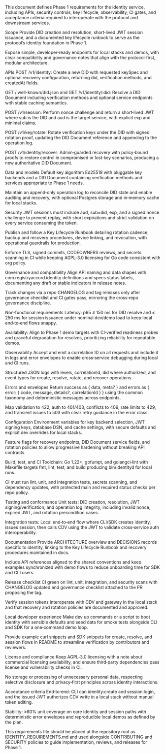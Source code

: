 This document defines Phase 1 requirements for the identity service, including APIs, security controls, key lifecycle, observability, CI gates, and acceptance criteria required to interoperate with the protocol and downstream services.​

Scope
Provide DID creation and resolution, short‑lived JWT session issuance, and a documented key lifecycle runbook to serve as the protocol’s identity foundation in Phase 1.​

Expose simple, developer‑ready endpoints for local stacks and demos, with clear compatibility and governance notes that align with the protocol‑first, modular architecture.​

APIs
POST /v1/identity: Create a new DID with requested keySpec and optional recovery configuration, returning did, verification methods, and createdAt fields.​

GET /.well-known/did.json and GET /v1/identity/:did: Resolve a DID Document including verification methods and optional service endpoints with stable caching semantics.​

POST /v1/session: Perform nonce challenge and return a short‑lived JWT where sub is the DID and aud is the target service, with explicit exp and minimal claims.​

POST /v1/key/rotate: Rotate verification keys under the DID with signed rotation proof, updating the DID Document reference and appending to the operation log.​

POST /v1/identity/recover: Admin‑guarded recovery with policy‑bound proofs to restore control in compromised or lost‑key scenarios, producing a new authoritative DID Document.​

Data and models
Default key algorithm Ed25519 with pluggable key backends and a DID Document containing verification methods and services appropriate to Phase 1 needs.​

Maintain an append‑only operation log to reconcile DID state and enable auditing and recovery, with optional Postgres storage and in‑memory cache for local stacks.​

Security
JWT sessions must include aud, sub=did, exp, and a signed nonce challenge to prevent replay, with short expirations and strict validation on every service consuming the token.​

Publish and follow a Key Lifecycle Runbook detailing rotation cadence, backup and recovery procedures, device linking, and revocation, with operational guardrails for production.​

Enforce TLS, signed commits, CODEOWNERS reviews, and secrets scanning in CI while keeping AGPL‑3.0 licensing for Go code consistent with org policy.​

Governance and compatibility
Align API naming and data shapes with com.registryaccord.identity definitions and specs status labels, documenting any draft or stable indicators in release notes.​

Track changes via a repo CHANGELOG and tag releases only after governance checklist and CI gates pass, mirroring the cross‑repo governance discipline.​

Non‑functional requirements
Latency: p95 ≤ 150 ms for DID resolve and ≤ 250 ms for session issuance under nominal dev/demo load to keep local end‑to‑end flows snappy.​

Availability: Align to Phase 1 demo targets with CI‑verified readiness probes and graceful degradation for resolves, prioritizing reliability for repeatable demos.​

Observability
Accept and emit a correlation ID on all requests and include it in logs and error envelopes to enable cross‑service debugging during local and CI runs.​

Structured JSON logs with levels, correlationId, did where authorized, and event types for create, resolve, rotate, and recover operations.​

Errors and envelopes
Return success as { data, meta? } and errors as { error: { code, message, details?, correlationId } } using the common taxonomy and deterministic messages across endpoints.​

Map validation to 422, auth to 401/403, conflicts to 409, rate limits to 429, and transient issues to 503 with clear retry guidance in the error class.​

Configuration
Environment variables for key backend selection, JWT signing keys, database DSN, and cache settings, with secure defaults and explicit dev overrides for local stacks.​

Feature flags for recovery endpoints, DID Document service fields, and rotation policies to allow progressive hardening without breaking API contracts.​

Build, test, and CI
Toolchain: Go 1.22+, gofumpt, and golangci‑lint with Makefile targets fmt, lint, test, and build producing bin/identityd for local runs.​

CI must run lint, unit, and integration tests, secrets scanning, and dependency updates, with protected main and required status checks per repo policy.​

Testing and conformance
Unit tests: DID creation, resolution, JWT signing/verification, and operation log integrity, including invalid nonce, expired JWT, and rotation precondition cases.​

Integration tests: Local end‑to‑end flow where CLI/SDK creates identity, issues session, then calls CDV using the JWT to validate cross‑service auth interoperability.​

Documentation
Provide ARCHITECTURE overview and DECISIONS records specific to identity, linking to the Key Lifecycle Runbook and recovery procedures maintained in docs.​

Include API references aligned to the shared conventions and keep examples synchronized with demo flows to reduce onboarding time for SDK and CLI users.​

Release checklist
CI green on lint, unit, integration, and security scans with CHANGELOG updated and governance checklist attached to the PR proposing the tag.​

Verify session tokens interoperate with CDV and gateway in the local stack and that recovery and rotation policies are documented and approved.​

Local developer experience
Make dev up commands or a script to boot identity with sensible defaults and seed data for smoke tests alongside CLI and SDK for a one‑command demo loop.​

Provide example curl snippets and SDK snippets for create, resolve, and session flows in README to streamline verification by contributors and reviewers.​

License and compliance
Keep AGPL‑3.0 licensing with a note about commercial licensing availability, and ensure third‑party dependencies pass license and vulnerability checks in CI.​

No storage or processing of unnecessary personal data, respecting selective disclosure and privacy‑first principles across identity interactions.​

Acceptance criteria
End‑to‑end: CLI can identity:create and session:login, and the issued JWT authorizes CDV write in a local stack without manual token editing.​

Stability: ≥80% unit coverage on core identity and session paths with deterministic error envelopes and reproducible local demos as defined by the plan.​

This requirements file should be placed at the repository root as IDENTITY_REQUIREMENTS.md and used alongside CONTRIBUTING and SECURITY policies to guide implementation, reviews, and releases for Phase 1.